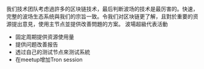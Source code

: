 我们技术团队考虑過許多的区块链技术，最后判断波场的技术是最厉害的。快速，完整的波场生态系统與我们的宗旨一致。令我们对区块链更了解，且對於重要的资源提出意見，使用主节点並提供改善問題的方案。
波場超級代表活動

+	固定周期提供资源使用量
+	提供问题改善报告
+	透过自己的测试节点來测试系統
+	在meetup增加Tron session

